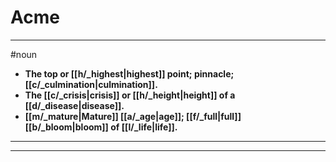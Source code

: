 # Acme
---
#noun
- **The top or [[h/_highest|highest]] point; pinnacle; [[c/_culmination|culmination]].**
- **The [[c/_crisis|crisis]] or [[h/_height|height]] of a [[d/_disease|disease]].**
- **[[m/_mature|Mature]] [[a/_age|age]]; [[f/_full|full]] [[b/_bloom|bloom]] of [[l/_life|life]].**
---
---
